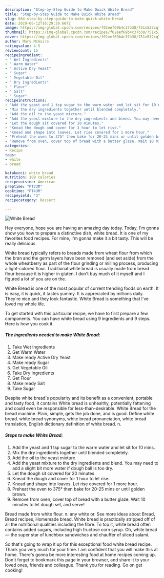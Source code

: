 ```yaml
---
description: "Step-by-Step Guide to Make Quick White Bread"
title: "Step-by-Step Guide to Make Quick White Bread"
slug: 664-step-by-step-guide-to-make-quick-white-bread
date: 2020-06-12T16:29:29.667Z
image: https://img-global.cpcdn.com/recipes/f02eef69b4c37b38/751x532cq70/white-bread-recipe-main-photo.jpg
thumbnail: https://img-global.cpcdn.com/recipes/f02eef69b4c37b38/751x532cq70/white-bread-recipe-main-photo.jpg
cover: https://img-global.cpcdn.com/recipes/f02eef69b4c37b38/751x532cq70/white-bread-recipe-main-photo.jpg
author: Mary McGuire
ratingvalue: 4.5
reviewcount: 15
recipeingredient:
- " Wet Ingredients"
- " Warm Water"
- " Active Dry Yeast"
- " Sugar"
- " Vegetable Oil"
- " Dry Ingredients"
- " Flour"
- " Salt"
- " Sugar"
recipeinstructions:
- "Add the yeast and 1 tsp sugar to the warm water and let sit for 10 mins."
- "Mix the dry ingredients together until blended completely."
- "Add the oil to the yeast mixture."
- "Add the yeast mixture to the dry ingredients and blend. You may need to add a slight bit more water if dough ball is too dry."
- "Let the dough sit covered for 20 minutes."
- "Knead the dough and cover for 1 hour to let rise."
- "Knead and shape into loaves. Let rise covered for 1 more hour."
- "Preheat the oven to 375° then bake for 20-25 mins or until golden brown."
- "Remove from oven, cover top of bread with a butter glaze. Wait 10 minutes to let dough set, and serve!"
categories:
- Recipe
tags:
- white
- bread

katakunci: white bread 
nutrition: 189 calories
recipecuisine: American
preptime: "PT23M"
cooktime: "PT43M"
recipeyield: "3"
recipecategory: Dessert

---
```



![White Bread](https://img-global.cpcdn.com/recipes/f02eef69b4c37b38/751x532cq70/white-bread-recipe-main-photo.jpg)

Hey everyone, hope you are having an amazing day today. Today, I'm gonna show you how to prepare a distinctive dish, white bread. It is one of my favorites food recipes. For mine, I'm gonna make it a bit tasty. This will be really delicious.

White bread typically refers to breads made from wheat flour from which the bran and the germ layers have been removed (and set aside) from the whole wheatberry as part of the flour grinding or milling process, producing a light-colored flour. Traditional white bread is usually made from bread flour because it is higher in gluten. I don&#39;t buy much of it myself and I figured a lot of you are on the.

White Bread is one of the most popular of current trending foods on earth. It is easy, it is quick, it tastes yummy. It is appreciated by millions daily. They're nice and they look fantastic. White Bread is something that I've loved my whole life.


To get started with this particular recipe, we have to first prepare a few components. You can have white bread using 9 ingredients and 9 steps. Here is how you cook it.

<!--inarticleads1-->

##### The ingredients needed to make White Bread:

1. Take  Wet Ingredients
1. Get  Warm Water
1. Make ready  Active Dry Yeast
1. Make ready  Sugar
1. Get  Vegetable Oil
1. Take  Dry Ingredients
1. Get  Flour
1. Make ready  Salt
1. Take  Sugar


Despite white bread&#39;s popularity and its benefit as a convenient, portable and tasty food, it contains White bread is unhealthy, potentially fattening and could even be responsible for less-than-desirable. White Bread for the bread machine. Plain, simple, gets the job done, and is good. Define white bread. white bread synonyms, white bread pronunciation, white bread translation, English dictionary definition of white bread. n. 

<!--inarticleads2-->

##### Steps to make White Bread:

1. Add the yeast and 1 tsp sugar to the warm water and let sit for 10 mins.
1. Mix the dry ingredients together until blended completely.
1. Add the oil to the yeast mixture.
1. Add the yeast mixture to the dry ingredients and blend. You may need to add a slight bit more water if dough ball is too dry.
1. Let the dough sit covered for 20 minutes.
1. Knead the dough and cover for 1 hour to let rise.
1. Knead and shape into loaves. Let rise covered for 1 more hour.
1. Preheat the oven to 375° then bake for 20-25 mins or until golden brown.
1. Remove from oven, cover top of bread with a butter glaze. Wait 10 minutes to let dough set, and serve!


Bread made from white flour. n. any white or. See more ideas about Bread, Bread recipes, Homemade bread. White bread is practically stripped off of all the nutritional qualities including the fibre. To top it, white bread often contains added sugars, including high fructose corn syrup. Oh, white bread — the super star of lunchbox sandwiches and chauffer of sliced salami. 

So that's going to wrap it up for this exceptional food white bread recipe. Thank you very much for your time. I am confident that you will make this at home. There's gonna be more interesting food at home recipes coming up. Don't forget to bookmark this page in your browser, and share it to your loved ones, friends and colleague. Thank you for reading. Go on get cooking!
